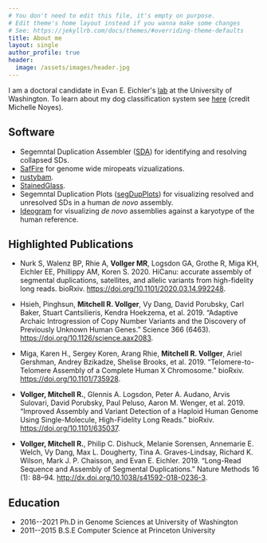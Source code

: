 ```yaml
---
# You don't need to edit this file, it's empty on purpose.
# Edit theme's home layout instead if you wanna make some changes
# See: https://jekyllrb.com/docs/themes/#overriding-theme-defaults
title: About me
layout: single
author_profile: true
header:
  image: /assets/images/header.jpg
---
```


I am a doctoral candidate in Evan E. Eichler's [lab](https://eichlerlab.gs.washington.edu) at the University of Washington. To learn about my dog classification system see [here](https://raw.githubusercontent.com/mrvollger/mrvollger.github.io/master/assets/images/DogClassifier.png) (credit Michelle Noyes). 

## Software

- Segemntal Duplication Assembler ([SDA](https://github.com/mrvollger/SDA)) for identifying and resolving collapsed SDs.  
- [SafFire](https://mrvollger.github.io/SafFire/) for genome wide miropeats vizualizations.
- [rustybam](https://mrvollger.github.io/rustybam/).
- [StainedGlass](https://mrvollger.github.io/StainedGlass/).
- Segemntal Duplication Plots ([segDupPlots](https://github.com/mrvollger/segDupPlots)) for visualizing resolved and unresolved SDs in a human *de novo* assembly.
- [Ideogram](https://github.com/mrvollger/ideogram) for visualizing *de novo* assemblies against a karyotype of the human reference.


## Highlighted Publications
- Nurk S, Walenz BP, Rhie A, **Vollger MR**, Logsdon GA, Grothe R, Miga KH, Eichler EE, Phillippy AM, Koren S. 2020. HiCanu: accurate assembly of segmental duplications, satellites, and allelic variants from high-fidelity long reads. bioRxiv. <https://doi.org/10.1101/2020.03.14.992248>.

- Hsieh, Pinghsun, **Mitchell R. Vollger**, Vy Dang, David Porubsky, Carl Baker, Stuart Cantsilieris, Kendra Hoekzema, et al. 2019. “Adaptive Archaic Introgression of Copy Number Variants and the Discovery of Previously Unknown Human Genes.” Science 366 (6463). <https://doi.org/10.1126/science.aax2083>.

- Miga, Karen H., Sergey Koren, Arang Rhie, **Mitchell R. Vollger**, Ariel Gershman, Andrey Bzikadze, Shelise Brooks, et al. 2019. “Telomere-to-Telomere Assembly of a Complete Human X Chromosome.” bioRxiv. <https://doi.org/10.1101/735928>.

- **Vollger, Mitchell R.**, Glennis A. Logsdon, Peter A. Audano, Arvis Sulovari, David Porubsky, Paul Peluso, Aaron M. Wenger, et al. 2019. “Improved Assembly and Variant Detection of a Haploid Human Genome Using Single-Molecule, High-Fidelity Long Reads.” bioRxiv. <https://doi.org/10.1101/635037>.

- **Vollger, Mitchell R.**, Philip C. Dishuck, Melanie Sorensen, Annemarie E. Welch, Vy Dang, Max L. Dougherty, Tina A. Graves-Lindsay, Richard K. Wilson, Mark J. P. Chaisson, and Evan E. Eichler. 2019. “Long-Read Sequence and Assembly of Segmental Duplications.” Nature Methods 16 (1): 88–94. <http://dx.doi.org/10.1038/s41592-018-0236-3>.


## Education 

- 2016--2021		Ph.D in Genome Sciences at University of Washington
- 2011--2015		B.S.E Computer Science at Princeton University



